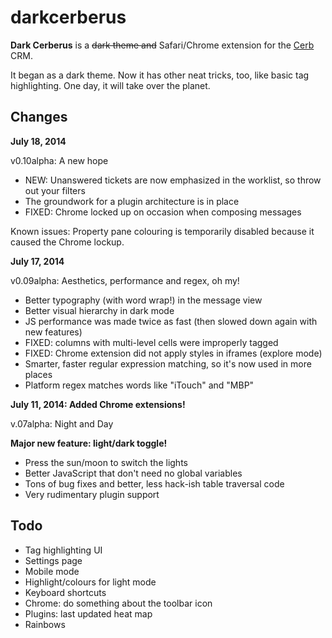 darkcerberus
============

**Dark Cerberus** is a ~~dark theme and~~ Safari/Chrome extension for the [Cerb](http://www.cerb6.com) CRM.

It began as a dark theme. Now it has other neat tricks, too, like basic tag highlighting. One day, it will take over the planet.

Changes
-------

**July 18, 2014**

v0.10alpha: A new hope

* NEW: Unanswered tickets are now emphasized in the worklist, so throw out your filters
* The groundwork for a plugin architecture is in place
* FIXED: Chrome locked up on occasion when composing messages

Known issues: Property pane colouring is temporarily disabled because it caused the Chrome lockup.

**July 17, 2014**

v0.09alpha: Aesthetics, performance and regex, oh my!

* Better typography (with word wrap!) in the message view
* Better visual hierarchy in dark mode
* JS performance was made twice as fast (then slowed down again with new features)
* FIXED: columns with multi-level cells were improperly tagged
* FIXED: Chrome extension did not apply styles in iframes (explore mode)
* Smarter, faster regular expression matching, so it's now used in more places
* Platform regex matches words like "iTouch" and "MBP"


**July 11, 2014: Added Chrome extensions!**

v.07alpha: Night and Day

**Major new feature: light/dark toggle!**

* Press the sun/moon to switch the lights
* Better JavaScript that don't need no global variables
* Tons of bug fixes and better, less hack-ish table traversal code
* Very rudimentary plugin support

Todo
-----
* Tag highlighting UI
* Settings page
* Mobile mode
* Highlight/colours for light mode
* Keyboard shortcuts
* Chrome: do something about the toolbar icon
* Plugins: last updated heat map
* Rainbows